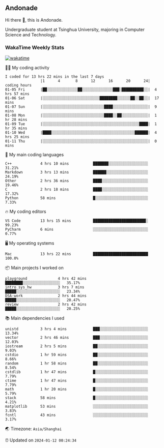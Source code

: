 ## Andonade

Hi there 👋, this is Andonade.

Undergraduate student at Tsinghua University, majoring in Computer Science and Technology.

### WakaTime Weekly Stats

[![wakatime](https://wakatime.com/badge/user/018bd8cc-ca3d-4a3e-a11d-74879d0e0c99.svg)](https://wakatime.com/@018bd8cc-ca3d-4a3e-a11d-74879d0e0c99)

🧑‍💻 My coding activity 

```text
I coded for 13 hrs 22 mins in the last 7 days
          		|1      4       8      12      16      20      24|	coding hours
01-05 Fri		|██░░░░░░░░░░░░░░██░░░░░░░░░░░░░░███░██████████░░|	4 hrs 57 mins
01-06 Sat		|░░░░░░░░░░░░░░░░░░░░░░░░░░████████░░░░░░██░░██░░|	17 mins
01-07 Sun		|░░░░░░░░░░░░░░░░░░░░░░░░░░░░████░░░░░░░░░░░░░░░░|	9 mins
01-08 Mon		|░░░░░░░░░░░░░░░░░░░░░░░░░░░░████░░██░░░░░░░░░░░░|	1 hr 28 mins
01-09 Tue		|░░░░░░░░░░░░░░░░░░░░░░░░░░░░░░░░░░░░░░░░░░░░████|	1 hr 35 mins
01-10 Wed		|████░░░░░░░░░░░░░░░░░░░░░░░░░░░░░░░░░░░░░░██████|	4 hrs 25 mins
01-11 Thu		|░░░░░░░░░░░░░░░░░░░░░░░░░░░░░░░░░░░░░░░░░░░░░░░░|	0 mins
```

🌱 My main coding languages 

```text
C++            	4 hrs 10 mins       	███████░░░░░░░░░░░░░░░░░░	31.21%
Markdown       	3 hrs 13 mins       	██████░░░░░░░░░░░░░░░░░░░	24.19%
Other          	2 hrs 36 mins       	████░░░░░░░░░░░░░░░░░░░░░	19.46%
C              	2 hrs 18 mins       	████░░░░░░░░░░░░░░░░░░░░░	17.32%
Python         	58 mins             	█░░░░░░░░░░░░░░░░░░░░░░░░	7.33%
```

🔥 My coding editors 

```text
VS Code        	13 hrs 15 mins      	████████████████████████░	99.23%
PyCharm        	6 mins              	░░░░░░░░░░░░░░░░░░░░░░░░░	0.77%
```

🖥️ My operating systems 

```text
Mac            	13 hrs 22 mins      	█████████████████████████	100.0%
```

📦 Main projects I worked on 

```text
playground          	4 hrs 42 mins       	████████░░░░░░░░░░░░░░░░░	35.17%
intro_sys_hw        	3 hrs 7 mins        	█████░░░░░░░░░░░░░░░░░░░░	23.34%
DSA-work            	2 hrs 44 mins       	█████░░░░░░░░░░░░░░░░░░░░	20.47%
review              	2 hrs 42 mins       	█████░░░░░░░░░░░░░░░░░░░░	20.25%
```

📚 Main dependencies I used 

```text
unistd         	3 hrs 4 mins        	███░░░░░░░░░░░░░░░░░░░░░░	13.34%
vector         	2 hrs 46 mins       	███░░░░░░░░░░░░░░░░░░░░░░	12.03%
iostream       	2 hrs 5 mins        	██░░░░░░░░░░░░░░░░░░░░░░░	9.03%
cstdio         	1 hr 59 mins        	██░░░░░░░░░░░░░░░░░░░░░░░	8.66%
random         	1 hr 58 mins        	██░░░░░░░░░░░░░░░░░░░░░░░	8.54%
cstdlib        	1 hr 47 mins        	█░░░░░░░░░░░░░░░░░░░░░░░░	7.79%
ctime          	1 hr 47 mins        	█░░░░░░░░░░░░░░░░░░░░░░░░	7.79%
math           	1 hr 20 mins        	█░░░░░░░░░░░░░░░░░░░░░░░░	5.79%
stack          	58 mins             	█░░░░░░░░░░░░░░░░░░░░░░░░	4.21%
matplotlib     	53 mins             	░░░░░░░░░░░░░░░░░░░░░░░░░	3.83%
fcntl          	43 mins             	░░░░░░░░░░░░░░░░░░░░░░░░░	3.17%
```

🌏 Timezone: `Asia/Shanghai`

⏰ Updated on `2024-01-12 00:24:34`